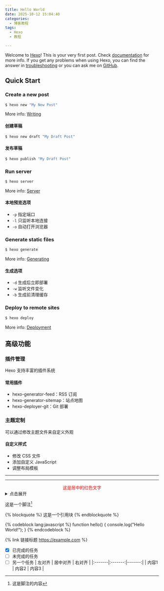 ```yaml
---
title: Hello World
date: 2025-10-12 15:04:40
categories:
  - 博客教程
tags:
  - Hexo
  - 教程

---
```

Welcome to [Hexo](https://hexo.io/)! This is your very first post. Check [documentation](https://hexo.io/docs/) for more info. If you get any problems when using Hexo, you can find the answer in [troubleshooting](https://hexo.io/docs/troubleshooting.html) or you can ask me on [GitHub](https://github.com/hexojs/hexo/issues).

## Quick Start

### Create a new post

``` bash
$ hexo new "My New Post"
```

More info: [Writing](https://hexo.io/docs/writing.html)

#### 创建草稿
``` bash
$ hexo new draft "My Draft Post"
```

#### 发布草稿
``` bash
$ hexo publish "My Draft Post"
```

### Run server

``` bash
$ hexo server
```

More info: [Server](https://hexo.io/docs/server.html)

#### 本地预览选项
- `-p` 指定端口
- `-l` 只监听本地连接
- `-o` 自动打开浏览器

### Generate static files

``` bash
$ hexo generate
```

More info: [Generating](https://hexo.io/docs/generating.html)

#### 生成选项
- `-d` 生成后立即部署
- `-w` 监听文件变化
- `-b` 生成前清理缓存

### Deploy to remote sites

``` bash
$ hexo deploy
```

More info: [Deployment](https://hexo.io/docs/one-command-deployment.html)

## 高级功能

### 插件管理
Hexo 支持丰富的插件系统

#### 常用插件
- hexo-generator-feed：RSS 订阅
- hexo-generator-sitemap：站点地图
- hexo-deployer-git：Git 部署

### 主题定制
可以通过修改主题文件来自定义外观

#### 自定义样式
- 修改 CSS 文件
- 添加自定义 JavaScript
- 调整布局模板


---

---

<div style="text-align: center; color: red;">
这是居中的红色文字
</div>


<details>
<summary>点击展开</summary>
这里是隐藏的内容
</details>

这是一个脚注[^1]

[^1]: 这是脚注的内容

{% blockquote %}
这是一个引用块
{% endblockquote %}

{% codeblock lang:javascript %}
function hello() {
    console.log("Hello World!");
}
{% endcodeblock %}

{% link 链接标题 https://example.com %}


- [x] 已完成的任务
- [ ] 未完成的任务
- [ ] 另一个任务
| 左对齐 | 居中对齐 | 右对齐 |
|:-------|:-------:|-------:|
| 内容1  |  内容2  |  内容3 |
